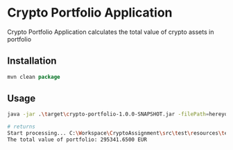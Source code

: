 # Crypto Portfolio Application

Crypto Portfolio Application calculates the total value of crypto assets in portfolio

## Installation

```java
mvn clean package
```

## Usage

```bash
java -jar .\target\crypto-portfolio-1.0.0-SNAPSHOT.jar -filePath=hereyourpathtofile

# returns
Start processing... C:\Workspace\CryptoAssignment\src\test\resources\test_depo.txt
The total value of portfolio: 295341.6500 EUR